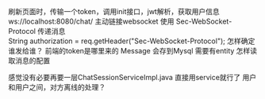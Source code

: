刷新页面时，传输一个token，调用init接口，jwt解析，获取用户信息
ws://localhost:8080/chat/  主动链接websocket
使用 Sec-WebSocket-Protocol 传递消息  
String authorization = req.getHeader("Sec-WebSocket-Protocol"); 
怎样确定谁发给谁？
前端的token是哪里来的
Message 会存到Mysql 需要有entity 
怎样读取消息的配置


感觉没有必要再要一层ChatSessionServiceImpl.java  直接用service就行了
用户和用户之间，对方离线的处理？

